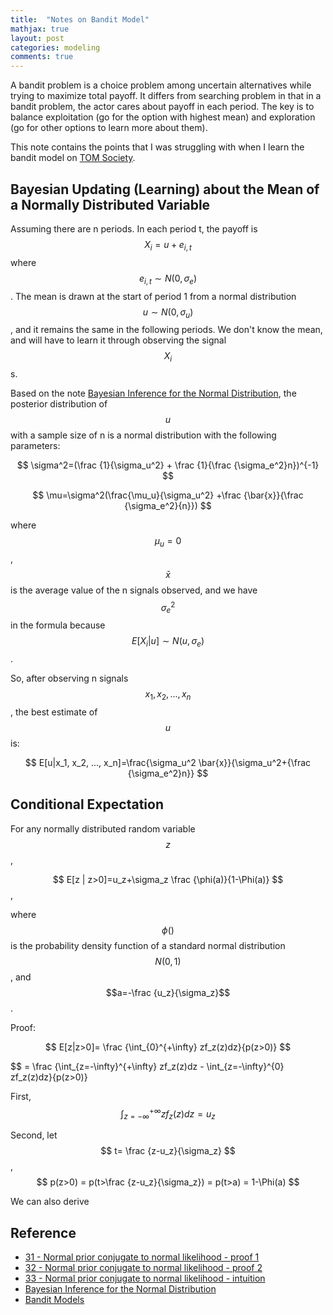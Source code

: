 ```yaml
---
title:  "Notes on Bandit Model"
mathjax: true
layout: post
categories: modeling
comments: true
---
```


A bandit problem is a choice problem among uncertain alternatives while trying to maximize total payoff. It differs from searching problem in that in a bandit problem, the actor cares about payoff in each period. The key is to balance exploitation (go for the option with highest mean) and exploration (go for other options to learn more about them).

This note contains the points that I was struggling with when I learn the bandit model on [TOM Society](https://sites.google.com/view/tomsociety/2021-summer-school?authuser=0).


## Bayesian Updating (Learning) about the Mean of a Normally Distributed Variable

Assuming there are n periods. In each period t, the payoff is $$X_i=u+e_{i,t}$$ where $$e_{i,t} \sim N(0, \sigma_e)$$. The mean is drawn at the start of period 1 from a normal distribution $$u \sim N(0, \sigma_u)$$, and it remains the same in the following periods. We don't know the mean, and will have to learn it through observing the signal $$X_i$$s.

Based on the note [Bayesian Inference for the Normal Distribution](http://www.ams.sunysb.edu/~zhu/ams570/Bayesian_Normal.pdf), the posterior distribution of $$u$$ with a sample size of n is a normal distribution with the following parameters:

$$ \sigma^2=(\frac {1}{\sigma_u^2} + \frac {1}{\frac {\sigma_e^2}n})^{-1} $$

$$ \mu=\sigma^2(\frac{\mu_u}{\sigma_u^2} +\frac {\bar{x}}{\frac {\sigma_e^2}{n}}) $$

where $$\mu_u=0$$, $$\bar{x}$$ is the average value of the n signals observed, and we have $${\sigma_e^2}$$ in the formula because $$ E[X_i | u] \sim N(u, \sigma_e) $$.

So, after observing n signals $$x_1, x_2, ..., x_n$$, the best estimate of $$u$$ is:

$$ E[u|x_1, x_2, ..., x_n]=\frac{\sigma_u^2 \bar{x}}{\sigma_u^2+{\frac {\sigma_e^2}n}} $$

## Conditional Expectation
For any normally distributed random variable $$z$$, 

$$ E[z | z>0]=u_z+\sigma_z \frac {\phi(a)}{1-\Phi(a)} $$, 

where $$\phi()$$ is the probability density function of a standard normal distribution $$N(0,1)$$, and $$a=-\frac {u_z}{\sigma_z}$$.

Proof:

$$ E[z|z>0]= \frac {\int_{0}^{+\infty} zf_z(z)dz}{p(z>0)} $$

$$ = \frac {\int_{z=-\infty}^{+\infty} zf_z(z)dz - \int_{z=-\infty}^{0} zf_z(z)dz}{p(z>0)}

First, $$ \int_{z=-\infty}^{+\infty} zf_z(z)dz = u_z $$

Second, let $$ t= \frac {z-u_z}{\sigma_z} $$, $$ p(z>0) = p(t>\frac {z-u_z}{\sigma_z}) = p(t>a) = 1-\Phi(a) $$

We can also derive 

## Reference
* [31 - Normal prior conjugate to normal likelihood - proof 1](https://www.youtube.com/watch?v=MUhsT0U_nxY)
* [32 - Normal prior conjugate to normal likelihood - proof 2](https://www.youtube.com/watch?v=OGxHNPYLtko)
* [33 - Normal prior conjugate to normal likelihood - intuition](https://www.youtube.com/watch?v=f3o9Crx3qx4)
* [Bayesian Inference for the Normal Distribution](http://www.ams.sunysb.edu/~zhu/ams570/Bayesian_Normal.pdf)
* [Bandit Models](https://sites.google.com/view/tomsociety/2021-summer-school/156-bandit-models?authuser=0)
